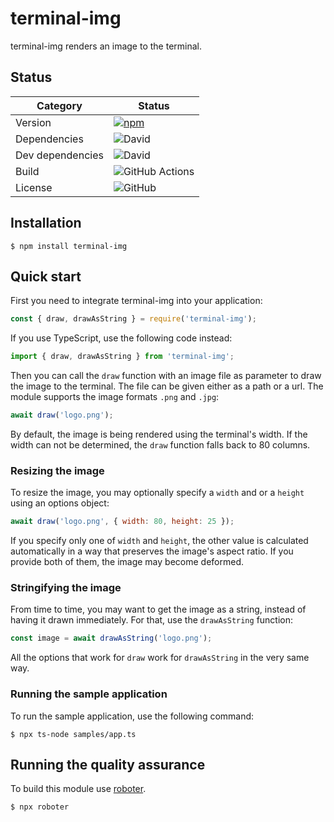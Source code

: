 # terminal-img

terminal-img renders an image to the terminal.

## Status

| Category         | Status                                                                                                                                           |
| ---------------- | ------------------------------------------------------------------------------------------------------------------------------------------------ |
| Version          | [![npm](https://img.shields.io/npm/v/terminal-img)](https://www.npmjs.com/package/terminal-img)                                                      |
| Dependencies     | ![David](https://img.shields.io/david/thenativeweb/terminal-img)                                                                                   |
| Dev dependencies | ![David](https://img.shields.io/david/dev/thenativeweb/terminal-img)                                                                               |
| Build            | ![GitHub Actions](https://github.com/thenativeweb/terminal-img/workflows/Release/badge.svg?branch=master) |
| License          | ![GitHub](https://img.shields.io/github/license/thenativeweb/terminal-img)                                                                         |


## Installation

```shell
$ npm install terminal-img
```

## Quick start

First you need to integrate terminal-img into your application:

```javascript
const { draw, drawAsString } = require('terminal-img');
```

If you use TypeScript, use the following code instead:

```typescript
import { draw, drawAsString } from 'terminal-img';
```

Then you can call the `draw` function with an image file as parameter to draw the image to the terminal. The file can be given either as a path or a url. The module supports the image formats `.png` and `.jpg`:

```javascript
await draw('logo.png');
```

By default, the image is being rendered using the terminal's width. If the width can not be determined, the `draw` function falls back to 80 columns.

### Resizing the image

To resize the image, you may optionally specify a `width` and or a `height` using an options object:

```javascript
await draw('logo.png', { width: 80, height: 25 });
```

If you specify only one of `width` and `height`, the other value is calculated automatically in a way that preserves the image's aspect ratio. If you provide both of them, the image may become deformed.

### Stringifying the image

From time to time, you may want to get the image as a string, instead of having it drawn immediately. For that, use the `drawAsString` function:

```javascript
const image = await drawAsString('logo.png');
```

All the options that work for `draw` work for `drawAsString` in the very same way.

### Running the sample application

To run the sample application, use the following command:

```shell
$ npx ts-node samples/app.ts
```

## Running the quality assurance

To build this module use [roboter](https://www.npmjs.com/package/roboter).

```shell
$ npx roboter
```
